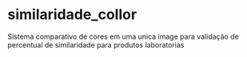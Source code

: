 # similaridade_collor
Sistema comparativo de cores em uma unica image para validação de percentual de similaridade para produtos laboratorias
